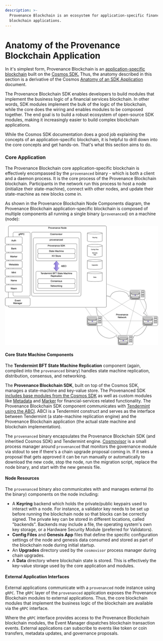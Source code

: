 ```yaml
---
description: >-
  Provenance Blockchain is an ecosystem for application-specific financial services
  blockchain applications.
---
```


# Anatomy of the Provenance Blockchain Application

In it's simplest form, Provenance Blockchain is an [application-specific blockchain](https://docs.cosmos.network/master/intro/why-app-specific.html) built on the [Cosmos SDK.](https://docs.cosmos.network/master/intro/overview.html)  Thus, the anatomy described in this section is a derivative of the Cosmos [Anatomy of an SDK Application](https://docs.cosmos.network/master/basics/app-anatomy.html) document.

The Provenance Blockchain SDK enables developers to build modules that implement the business logic of a financial services blockchain. In other words, SDK modules implement the bulk of the logic of the blockchain, while the core does the wiring and enables modules to be composed together. The end goal is to build a robust ecosystem of open-source SDK modules, making it increasingly easier to build complex blockchain applications.

While the Cosmos SDK documentation does a good job explaining the concepts of an application-specific blockchain, it is helpful to drill down into the core concepts and get hands-on.  That's what this section aims to do.

### Core Application

The Provenance Blockchain core application-specific blockchain is effectively encompassed by the `provenanced` binary - which is both a client and a daemon process.  It is the core process of the Provenance Blockchain blockchain.  Participants in the network run this process to host a node \(initialize their state-machine\), connect with other nodes, and update their state-machine as new blocks come in.  

As shown in the Provenance Blockchain Node Components diagram, the Provenance Blockchain application-specific blockchain is composed of multiple components all running a single binary \(`provenanced`\) on a machine \(node\):

![Provenance Blockchain Node Components](../../.gitbook/assets/image%20%285%29%20%282%29%20%282%29.png)

#### Core State Machine Components

The **Tendermint BFT State Machine Replication** component \(again, compiled into the `provenanced` binary\) handles state machine replication, distribution, consensus, and networking.

The **Provenance Blockchain SDK**, built on top of the Cosmos SDK, manages a state-machine and key-value store.  The Provenanced SDK [includes base modules from the Cosmos SDK](../../modules/inherited-modules.md) as well as custom modules like [Metadata](../../modules/metadata-module.md) and [Marker](../../modules/marker-module.md) for financial-services related functionality.  The Provenance Blockchain SDK component communicates with [Tendermint using the ABCI](https://docs.tendermint.com/master/spec/abci/#abci).  ABCI is a Tendermint construct and serves as the interface between Tendermint \(a state-machine replication engine\) and the Provenance Blockchain application \(the actual state machine and blockchain implementation\).

The `provenanced` binary encapsulates the Provenance Blockchain SDK \(and inheritied Cosmos SDK\) and Tendermint engine.  [Cosmovisor](https://docs.cosmos.network/master/run-node/cosmovisor.html) is a small process manager around `provenanced` that monitors the governance module via stdout to see if there's a chain upgrade proposal coming in. If it sees a proposal that gets approved it can be run manually or automatically to download the new code, stop the node, run the migration script, replace the node binary, and start with the new genesis file.

#### Node Resources

The `provenanced` binary also communicates with and manages external \(to the binary\) components on the node including:

* A **Keyring** backend which holds the private/public keypairs used to interact with a node. For instance, a validator key needs to be set up before running the blockchain node so that blocks can be correctly signed. The private key can be stored in different locations, called "backends".  Backends may include a file, the operating system's own key storage, or a Hardware Security Module \(preferred for Validators\).
* **Config Files** and **Genesis App** files that define the specific configuration settings of the node and genesis data consumed and stored as part of the blockchain node during initial startup.
* An **Upgrades** directory used by the `cosmovisor` process manager during chain upgrades.
* A **Data** directory where blockchain state is stored.  This is effectively the key-value storage used by the core application and modules.

#### External Application Interfaces

External applications communicate with a `provenanced` node instance using `gRPC`.  The `gRPC` layer of the `provenanced` application exposes the Provenance Blockchain modules to external applications.  Thus, the core blockchain modules that implement the business logic of the blockchain are available via the `gRPC` interface.

Where the `gRPC` interface provides access to the Provenance Blockchain blockchain modules, the Event Manager dispatches blockchain transaction events.  External applications can subscribe to events like token or coin transfers, metadata updates, and governance proposals.

